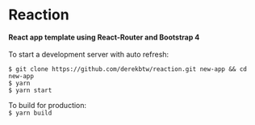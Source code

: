# Reaction
**React app template using React-Router and Bootstrap 4**
<br/>
<br/>
To start a development server with auto refresh:<br/>
```
$ git clone https://github.com/derekbtw/reaction.git new-app && cd new-app
$ yarn
$ yarn start
```

To build for production:<br/>
`$ yarn build`
